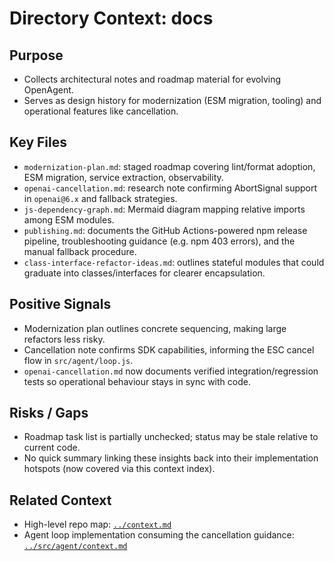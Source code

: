 # Directory Context: docs

## Purpose

- Collects architectural notes and roadmap material for evolving OpenAgent.
- Serves as design history for modernization (ESM migration, tooling) and operational features like cancellation.

## Key Files

- `modernization-plan.md`: staged roadmap covering lint/format adoption, ESM migration, service extraction, observability.
- `openai-cancellation.md`: research note confirming AbortSignal support in `openai@6.x` and fallback strategies.
- `js-dependency-graph.md`: Mermaid diagram mapping relative imports among ESM modules.
- `publishing.md`: documents the GitHub Actions-powered npm release pipeline, troubleshooting guidance (e.g. npm 403 errors),
  and the manual fallback procedure.
- `class-interface-refactor-ideas.md`: outlines stateful modules that could graduate into classes/interfaces for clearer
  encapsulation.

## Positive Signals

- Modernization plan outlines concrete sequencing, making large refactors less risky.
- Cancellation note confirms SDK capabilities, informing the ESC cancel flow in `src/agent/loop.js`.
- `openai-cancellation.md` now documents verified integration/regression tests so operational behaviour stays in sync with code.

## Risks / Gaps

- Roadmap task list is partially unchecked; status may be stale relative to current code.
- No quick summary linking these insights back into their implementation hotspots (now covered via this context index).

## Related Context

- High-level repo map: [`../context.md`](../context.md)
- Agent loop implementation consuming the cancellation guidance: [`../src/agent/context.md`](../src/agent/context.md)
